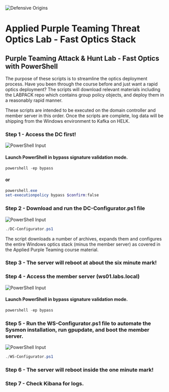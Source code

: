 
![Defensive Origins](https://defensiveorigins.com/wp-content/uploads/2020/05/defensive-origins-header-6-1536x760.png)

# Applied Purple Teaming Threat Optics Lab - Fast Optics Stack 
## Purple Teaming Attack &amp; Hunt Lab - Fast Optics with PowerShell

The purpose of these scripts is to streamline the optics deployment process. Have you been through the course before and just want a rapid optics deployment? The scripts will download relevant materials including the LABPACK repo which contains group policy objects, and deploy them in a reasonably rapid manner. 

These scripts are intended to be executed on the domain controller and member server in this order. Once the scripts are complete, log data will be shipping from the Windows environment to Kafka on HELK. 

### Step 1 - Access the DC first!
![PowerShell Input][PowershellInput]
#### Launch PowerShell in bypass signature validation mode.

```powershell
powershell -ep bypass
```
#### or 
```powershell
powershell.exe
set-executionpolicy bypass $confirm:false
```

### Step 2 - Download and run the DC-Configurator.ps1 file
![PowerShell Input][PowershellInput]
```powershell
./DC-Configurator.ps1
```

The script downloads a number of archives, expands them and configures the entire Windows optics stack (minus the member server) as covered in the Applied Purple Teaming course material.

### Step 3 - The server will reboot at about the six minute mark!


### Step 4 - Access the member server (ws01.labs.local)

![PowerShell Input][PowershellInput]
#### Launch PowerShell in bypass signature validation mode.

```powershell
powershell -ep bypass
```

### Step 5 - Run the WS-Configurator.ps1 file to automate the Sysmon installation, run gpupdate, and boot the member server. 

![PowerShell Input][PowershellInput]
```powershell
./WS-Configurator.ps1
```


### Step 6 - The server will reboot inside the one minute mark!

### Step 7 - Check Kibana for logs.

  [PowershellInput]:https://img.shields.io/badge/Powershell-Input-green.svg?style=flat-sware
